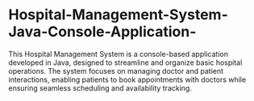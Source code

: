 # Hospital-Management-System-Java-Console-Application-
This Hospital Management System is a console-based application developed in Java, designed to streamline and organize basic hospital operations. The system focuses on managing doctor and patient interactions, enabling patients to book appointments with doctors while ensuring seamless scheduling and availability tracking. 
